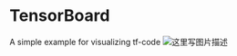 # TensorBoard
A simple example for visualizing tf-code
![这里写图片描述](http://img.blog.csdn.net/20180121172527855)
